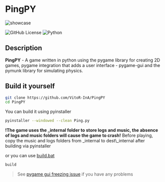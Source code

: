 # PingPY
![showcase](https://github.com/user-attachments/assets/716d07a7-c7a3-4454-95d7-488263be6232)

![GitHub License](https://img.shields.io/github/license/VitoR-InA/PingPY)
![Python](https://img.shields.io/badge/python-3.7%20%7C%203.8%20%7C%203.9%20%7C%203.10%20%7C%203.11%20%7C%203.12-blue)

## Description
**PingPY** - A game written in python using the pygame library for creating 2D games, pygame integration that adds a user interface - pygame-gui and the pymunk library for simulating physics.

## Build it yourself
```sh
git clone https://github.com/VitoR-InA/PingPY
cd PingPY
```
You can build it using pyinstaller
```sh
pyinstaller --windowed --clean Ping.py
```
**!The game uses the _internal folder to store logs and music, the absence of logs and music folders will cause the game to crash!** Before playing, copy the music and logs folders from _internal to dest\\_internal after building via pyinstaller

or you can use [build.bat](build.bat)
```sh
build
```

> See [pygame gui freezing issue](https://pygame-gui.readthedocs.io/en/latest/freezing.html) if you have any problems